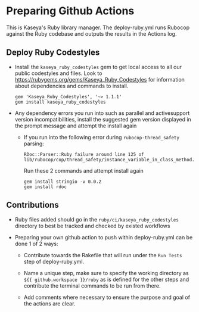 # Preparing Github Actions

This is Kaseya's Ruby library manager. The deploy-ruby.yml runs Rubocop against the Ruby codebase and outputs the results in the Actions log.

## Deploy Ruby Codestyles

* Install the `kaseya_ruby_codestyles` gem to get local access to all our public codestyles and files. Look to https://rubygems.org/gems/Kaseya_Ruby_Codestyles for information about dependencies and commands to install.

  ```
  gem 'Kaseya_Ruby_Codestyles', '~> 1.1.1'
  gem install kaseya_ruby_codestyles
  ```

* Any dependency errors you run into such as parallel and activesupport version incompatibilities, install the suggested gem version displayed in the prompt message and attempt the install again

  * If you run into the following error during `rubocop-thread_safety` parsing:
    ```
    RDoc::Parser::Ruby failure around line 125 of
    lib/rubocop/cop/thread_safety/instance_variable_in_class_method.rb
    ```
    Run these 2 commands and attempt install again

    ```
    gem install stringio -v 0.0.2
    gem install rdoc
    ```

## Contributions

*  Ruby files added should go in the `ruby/ci/kaseya_ruby_codestyles` directory to best be tracked and checked by existed workflows

* Preparing your own github action to push within deploy-ruby.yml can be done 1 of 2 ways: 

  * Contribute towards the Rakefile that will run under the `Run Tests` step of deploy-ruby.yml.

  * Name a unique step, make sure to specify the working directory as `${{ github.workspace }}/ruby` as is defined for the other steps and contribute the terminal commands to be run from there.

  * Add comments where necessary to ensure the purpose and goal of the actions are clear.
